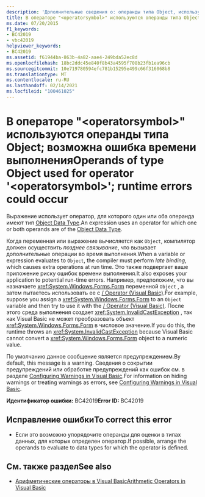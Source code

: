 ```yaml
---
description: 'Дополнительные сведения о: операнды типа Object, используемые для оператора " <operatorsymbol> "; возможны ошибки времени выполнения'
title: В операторе "<operatorsymbol>" используются операнды типа Object; возможна ошибка времени выполнения
ms.date: 07/20/2015
f1_keywords:
- BC42019
- vbc42019
helpviewer_keywords:
- BC42019
ms.assetid: f61944ba-863b-4a82-aae4-249bda52ec8d
ms.openlocfilehash: 18bc2ddc45e840f8b43a4595f708b23fb1ea96cb
ms.sourcegitcommit: 10e719780594efc781b15295e499c66f316068b8
ms.translationtype: MT
ms.contentlocale: ru-RU
ms.lasthandoff: 02/14/2021
ms.locfileid: "100461025"
---
```

# <a name="operands-of-type-object-used-for-operator-operatorsymbol-runtime-errors-could-occur"></a><span data-ttu-id="d2e7b-103">В операторе "\<operatorsymbol>" используются операнды типа Object; возможна ошибка времени выполнения</span><span class="sxs-lookup"><span data-stu-id="d2e7b-103">Operands of type Object used for operator '\<operatorsymbol>'; runtime errors could occur</span></span>

<span data-ttu-id="d2e7b-104">Выражение использует оператор, для которого один или оба операнда имеют тип [Object Data Type](../language-reference/data-types/object-data-type.md).</span><span class="sxs-lookup"><span data-stu-id="d2e7b-104">An expression uses an operator for which one or both operands are of the [Object Data Type](../language-reference/data-types/object-data-type.md).</span></span>  
  
 <span data-ttu-id="d2e7b-105">Когда переменная или выражение вычисляется как `Object`, компилятор должен осуществить *позднее связывание*, что вызывает дополнительные операции во время выполнения.</span><span class="sxs-lookup"><span data-stu-id="d2e7b-105">When a variable or expression evaluates to `Object`, the compiler must perform *late binding*, which causes extra operations at run time.</span></span> <span data-ttu-id="d2e7b-106">Это также подвергает ваше приложение риску ошибок времени выполнения.</span><span class="sxs-lookup"><span data-stu-id="d2e7b-106">It also exposes your application to potential run-time errors.</span></span> <span data-ttu-id="d2e7b-107">Например, предположим, что вы назначаете <xref:System.Windows.Forms.Form> переменной `Object` , а затем пытаетесь использовать ее с [/ Operator (Visual Basic)](../language-reference/operators/floating-point-division-operator.md).</span><span class="sxs-lookup"><span data-stu-id="d2e7b-107">For example, suppose you assign a <xref:System.Windows.Forms.Form> to an `Object` variable and then try to use it with the [/ Operator (Visual Basic)](../language-reference/operators/floating-point-division-operator.md).</span></span> <span data-ttu-id="d2e7b-108">После этого среда выполнения создает <xref:System.InvalidCastException> , так как Visual Basic не может преобразовать объект <xref:System.Windows.Forms.Form> в числовое значение.</span><span class="sxs-lookup"><span data-stu-id="d2e7b-108">If you do this, the runtime throws an <xref:System.InvalidCastException> because Visual Basic cannot convert a <xref:System.Windows.Forms.Form> object to a numeric value.</span></span>  
  
 <span data-ttu-id="d2e7b-109">По умолчанию данное сообщение является предупреждением.</span><span class="sxs-lookup"><span data-stu-id="d2e7b-109">By default, this message is a warning.</span></span> <span data-ttu-id="d2e7b-110">Сведения о сокрытии предупреждений или обработке предупреждений как ошибок см. в разделе [Configuring Warnings in Visual Basic](/visualstudio/ide/configuring-warnings-in-visual-basic).</span><span class="sxs-lookup"><span data-stu-id="d2e7b-110">For information on hiding warnings or treating warnings as errors, see [Configuring Warnings in Visual Basic](/visualstudio/ide/configuring-warnings-in-visual-basic).</span></span>  
  
 <span data-ttu-id="d2e7b-111">**Идентификатор ошибки:** BC42019</span><span class="sxs-lookup"><span data-stu-id="d2e7b-111">**Error ID:** BC42019</span></span>  
  
## <a name="to-correct-this-error"></a><span data-ttu-id="d2e7b-112">Исправление ошибки</span><span class="sxs-lookup"><span data-stu-id="d2e7b-112">To correct this error</span></span>  
  
- <span data-ttu-id="d2e7b-113">Если это возможно упорядочите операнды для оценки в типах данных, для которых определен оператор.</span><span class="sxs-lookup"><span data-stu-id="d2e7b-113">If possible, arrange the operands to evaluate to data types for which the operator is defined.</span></span>  
  
## <a name="see-also"></a><span data-ttu-id="d2e7b-114">См. также раздел</span><span class="sxs-lookup"><span data-stu-id="d2e7b-114">See also</span></span>

- [<span data-ttu-id="d2e7b-115">Арифметические операторы в Visual Basic</span><span class="sxs-lookup"><span data-stu-id="d2e7b-115">Arithmetic Operators in Visual Basic</span></span>](../programming-guide/language-features/operators-and-expressions/arithmetic-operators.md)

